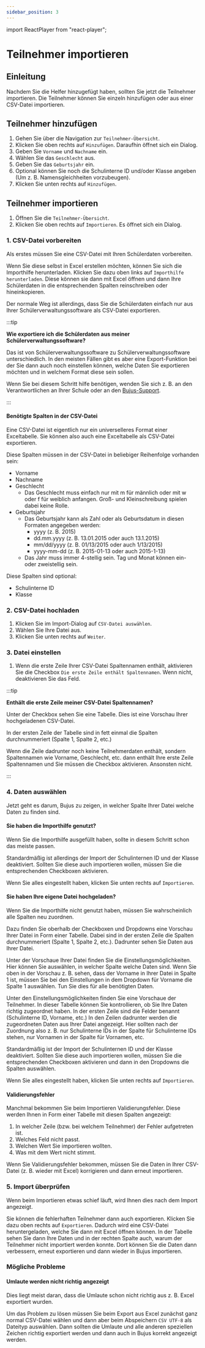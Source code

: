 ```yaml
---
sidebar_position: 3
---
```


import ReactPlayer from "react-player";

# Teilnehmer importieren

<div className="video__wrapper">
  <ReactPlayer
    className="video__player"
    controls
    config={{
      file: {
        attributes: {
          poster:
            "https://storage.googleapis.com/files.bujus.de/school-app-tutorials/school-app-teilnehmer-importieren-tutorial-thumbnail.jpg",
        },
      },
    }}
    height="100%"
    url="https://storage.googleapis.com/files.bujus.de/school-app-tutorials/school-app-teilnehmer-importieren-tutorial.mp4"
    width="100%"
  />
</div>

## Einleitung

Nachdem Sie die Helfer hinzugefügt haben, sollten Sie jetzt die Teilnehmer importieren. Die Teilnehmer können Sie einzeln hinzufügen oder aus einer CSV-Datei importieren.

## Teilnehmer hinzufügen

1. Gehen Sie über die Navigation zur `Teilnehmer-Übersicht`.
2. Klicken Sie oben rechts auf `Hinzufügen`. Daraufhin öffnet sich ein Dialog.
3. Geben Sie `Vorname` und `Nachname` ein.
4. Wählen Sie das `Geschlecht` aus.
5. Geben Sie das `Geburtsjahr` ein.
6. Optional können Sie noch die Schulinterne ID und/oder Klasse angeben (Um z. B. Namensgleichheiten vorzubeugen).
7. Klicken Sie unten rechts auf `Hinzufügen`.

<!-- :::info

**Wie alt dürfen Teilnehmer sein?**

Teilnehmer dürfen nur zwischen inkl. 8 und inkl. 25 Jahre alt sein dürfen. Für das Jahr 2023 berechnen sich daraus z. B. die Geburtsjahre von 1998 bis 2015.

::: -->

## Teilnehmer importieren

1. Öffnen Sie die `Teilnehmer-Übersicht`.
2. Klicken Sie oben rechts auf `Importieren`. Es öffnet sich ein Dialog.

### 1. CSV-Datei vorbereiten

Als erstes müssen Sie eine CSV-Datei mit Ihren Schülerdaten vorbereiten.

Wenn Sie diese selbst in Excel erstellen möchten, können Sie sich die Importhilfe herunterladen. Klicken Sie dazu oben links auf `Importhilfe herunterladen`. Diese können sie dann mit Excel öffnen und dann Ihre Schülerdaten in die entsprechenden Spalten reinschreiben oder hineinkopieren.

Der normale Weg ist allerdings, dass Sie die Schülerdaten einfach nur aus Ihrer Schülerverwaltungssoftware als CSV-Datei exportieren.

:::tip

**Wie exportiere ich die Schülerdaten aus meiner Schülerverwaltungssoftware?**

Das ist von Schülerverwaltungssoftware zu Schülerverwaltungssoftware unterschiedlich. In den meisten Fällen gibt es aber eine Export-Funktion bei der Sie dann auch noch einstellen können, welche Daten Sie exportieren möchten und in welchem Format diese sein sollen.

Wenn Sie bei diesem Schritt hilfe benötigen, wenden Sie sich z. B. an den Verantwortlichen an Ihrer Schule oder an den [Bujus-Support](https://bujus.de#contact-section).

:::

#### Benötigte Spalten in der CSV-Datei

Eine CSV-Datei ist eigentlich nur ein universelleres Format einer Exceltabelle. Sie können also auch eine Exceltabelle als CSV-Datei exportieren.

Diese Spalten müssen in der CSV-Datei in beliebiger Reihenfolge vorhanden sein:

- Vorname
- Nachname
- Geschlecht
  - Das Geschlecht muss einfach nur mit m für männlich oder mit w oder f für weiblich anfangen. Groß- und Kleinschreibung spielen dabei keine Rolle.
- Geburtsjahr
  - Das Geburtsjahr kann als Zahl oder als Geburtsdatum in diesen Formaten angegeben werden:
    - yyyy (z. B. 2015)
    - dd.mm.yyyy (z. B. 13.01.2015 oder auch 13.1.2015)
    - mm/dd/yyyy (z. B. 01/13/2015 oder auch 1/13/2015)
    - yyyy-mm-dd (z. B. 2015-01-13 oder auch 2015-1-13)
  - Das Jahr muss immer 4-stellig sein. Tag und Monat können ein- oder zweistellig sein.

Diese Spalten sind optional:

- Schulinterne ID
- Klasse

### 2. CSV-Datei hochladen

1. Klicken Sie im Import-Dialog auf `CSV-Datei auswählen`.
2. Wählen Sie Ihre Datei aus.
3. Klicken Sie unten rechts auf `Weiter`.

### 3. Datei einstellen

1. Wenn die erste Zeile Ihrer CSV-Datei Spaltennamen enthält, aktivieren Sie die Checkbox `Die erste Zeile enthält Spaltennamen`. Wenn nicht, deaktivieren Sie das Feld.

:::tip

**Enthält die erste Zeile meiner CSV-Datei Spaltennamen?**

Unter der Checkbox sehen Sie eine Tabelle. Dies ist eine Vorschau Ihrer hochgeladenen CSV-Datei.

In der ersten Zeile der Tabelle sind in fett einmal die Spalten durchnummeriert (Spalte 1, Spalte 2, etc.)

Wenn die Zeile dadrunter noch keine Teilnehmerdaten enthält, sondern Spaltennamen wie Vorname, Geschlecht, etc. dann enthält Ihre erste Zeile Spaltennamen und Sie müssen die Checkbox aktivieren. Ansonsten nicht.

:::

### 4. Daten auswählen

Jetzt geht es darum, Bujus zu zeigen, in welcher Spalte Ihrer Datei welche Daten zu finden sind.

#### Sie haben die Importhilfe genutzt?

Wenn Sie die Importhilfe ausgefüllt haben, sollte in diesem Schritt schon das meiste passen.

Standardmäßig ist allerdings der Import der Schulinternen ID und der Klasse deaktiviert. Sollten Sie diese auch importieren wollen, müssen Sie die entsprechenden Checkboxen aktivieren.

Wenn Sie alles eingestellt haben, klicken Sie unten rechts auf `Importieren`.

#### Sie haben Ihre eigene Datei hochgeladen?

Wenn Sie die Importhilfe nicht genutzt haben, müssen Sie wahrscheinlich alle Spalten neu zuordnen.

Dazu finden Sie oberhalb der Checkboxen und Dropdowns eine Vorschau Ihrer Datei in Form einer Tabelle. Dabei sind in der ersten Zeile die Spalten durchnummeriert (Spalte 1, Spalte 2, etc.). Dadrunter sehen Sie Daten aus Ihrer Datei.

Unter der Vorschaue Ihrer Datei finden Sie die Einstellungsmöglichkeiten. Hier können Sie auswählen, in welcher Spalte welche Daten sind. Wenn Sie oben in der Vorschau z. B. sehen, dass der Vorname in Ihrer Datei in Spalte 1 ist, müssen Sie bei den Einstellungen in dem Dropdown für Vorname die Spalte 1 auswählen. Tun Sie dies für alle benötigten Daten.

Unter den Einstellungsmöglichkeiten finden Sie eine Vorschaue der Teilnehmer. In dieser Tabelle können Sie kontrollieren, ob Sie Ihre Daten richtig zugeordnet haben. In der ersten Zeile sind die Felder benannt (Schulinterne ID, Vorname, etc.) In den Zeilen dadrunter werden die zugeordneten Daten aus Ihrer Datei angezeigt. Hier sollten nach der Zuordnung also z. B. nur Schulinterne IDs in der Spalte für Schulinterne IDs stehen, nur Vornamen in der Spalte für Vornamen, etc.

Standardmäßig ist der Import der Schulinternen ID und der Klasse deaktiviert. Sollten Sie diese auch importieren wollen, müssen Sie die entsprechenden Checkboxen aktivieren und dann in den Dropdowns die Spalten auswählen.

Wenn Sie alles eingestellt haben, klicken Sie unten rechts auf `Importieren`.

#### Validierungsfehler

Manchmal bekommen Sie beim Importieren Validierungsfehler. Diese werden Ihnen in Form einer Tabelle mit diesen Spalten angezeigt:

1. In welcher Zeile (bzw. bei welchem Teilnehmer) der Fehler aufgetreten ist.
2. Welches Feld nicht passt.
3. Welchen Wert Sie importieren wollten.
4. Was mit dem Wert nicht stimmt.

Wenn Sie Validierungsfehler bekommen, müssen Sie die Daten in Ihrer CSV-Datei (z. B. wieder mit Excel) korrigieren und dann erneut importieren.

### 5. Import überprüfen

Wenn beim Importieren etwas schief läuft, wird Ihnen dies nach dem Import angezeigt.

Sie können die fehlerhaften Teilnehmer dann auch exportieren. Klicken Sie dazu oben rechts auf `Exportieren`. Dadurch wird eine CSV-Datei heruntergeladen, welche Sie dann mit Excel öffnen können. In der Tabelle sehen Sie dann Ihre Daten und in der rechten Spalte auch, warum der Teilnehmer nicht importiert werden konnte. Dort können Sie die Daten dann verbessern, erneut exportieren und dann wieder in Bujus importieren.

### Mögliche Probleme

#### Umlaute werden nicht richtig angezeigt

Dies liegt meist daran, dass die Umlaute schon nicht richtig aus z. B. Excel exportiert wurden.

Um das Problem zu lösen müssen Sie beim Export aus Excel zunächst ganz normal CSV-Datei wählen und dann aber beim Abspeichern `CSV UTF-8` als Dateityp auswählen. Dann sollten die Umlaute und alle anderen speziellen Zeichen richtig exportiert werden und dann auch in Bujus korrekt angezeigt werden.

<!-- ## Teilnehmer bearbeiten

TODO

## Teilnehmer entfernen

TODO -->